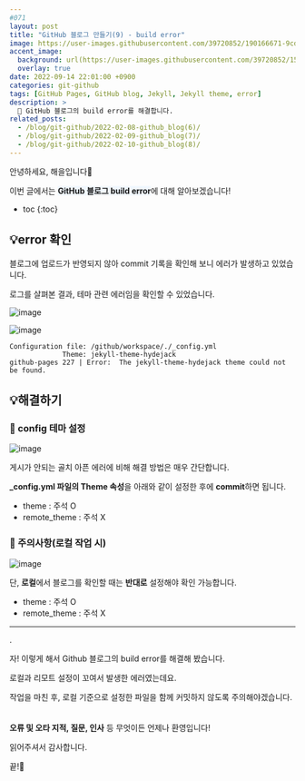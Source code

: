 ```yaml
---
#071
layout: post
title: "GitHub 블로그 만들기(9) - build error"
image: https://user-images.githubusercontent.com/39720852/190166671-9cd79a21-8f14-4e17-8d41-78d6e2dd9405.png
accent_image:
  background: url(https://user-images.githubusercontent.com/39720852/152405232-29b296d1-653c-4505-ad3c-07fd5a680d17.png) center/cover
  overlay: true
date: 2022-09-14 22:01:00 +0900
categories: git-github
tags: [GitHub Pages, GitHub blog, Jekyll, Jekyll theme, error]
description: >
  📝 GitHub 블로그의 build error를 해결합니다.
related_posts:
  - /blog/git-github/2022-02-08-github_blog(6)/
  - /blog/git-github/2022-02-09-github_blog(7)/
  - /blog/git-github/2022-02-10-github_blog(8)/
---
```


안녕하세요, 해을입니다🦖

이번 글에서는 <span style="background-color:#f1f8ff">**GitHub 블로그 build error**</span>에 대해 알아보겠습니다!

* toc
{:toc}

## 💡error 확인

블로그에 업로드가 반영되지 않아 commit 기록을 확인해 보니 에러가 발생하고 있었습니다.

로그를 살펴본 결과, 테마 관련 에러임을 확인할 수 있었습니다.

![image](https://user-images.githubusercontent.com/39720852/190166847-bf1c8073-6fc1-4134-ae3b-f56c31f55eae.png)

![image](https://user-images.githubusercontent.com/39720852/190166546-3f05367c-73e7-420a-bc09-9b8b070f0315.png)

```
Configuration file: /github/workspace/./_config.yml
             Theme: jekyll-theme-hydejack
github-pages 227 | Error:  The jekyll-theme-hydejack theme could not be found.
```

## 💡해결하기

### 🥨 config 테마 설정

![image](https://user-images.githubusercontent.com/39720852/190167843-d9622695-8c1a-4164-9022-18f9f6375169.png)

게시가 안되는 골치 아픈 에러에 비해 해결 방법은 매우 간단합니다.

**_config.yml 파일의 Theme 속성**을 아래와 같이 설정한 후에  **commit**하면 됩니다.

* theme : 주석 O
* remote_theme : 주석 X

### 🥨 주의사항(로컬 작업 시)

![image](https://user-images.githubusercontent.com/39720852/190448411-c117e45f-0c8b-453e-9600-796e1da2e1cd.png)

단, **로컬**에서 블로그를 확인할 때는 **반대로** 설정해야 확인 가능합니다.

* theme : 주석 O
* remote_theme : 주석 X

---

.

자! 이렇게 해서 Github 블로그의 build error를 해결해 봤습니다.

로컬과 리모트 설정이 꼬여서 발생한 에러였는데요.

작업을 마친 후, 로컬 기준으로 설정한 파일을 함께 커밋하지 않도록 주의해야겠습니다.
<br/><br/><br/>
**오류 및 오타 지적, 질문, 인사** 등 무엇이든 언제나 환영입니다!

읽어주셔서 감사합니다.

끝!🦕